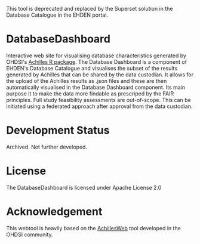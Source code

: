 This tool is deprecated and replaced by the Superset solution in the Database Catalogue in the EHDEN portal.

DatabaseDashboard
===========

Interactive web site for visualising database characteristics generated by OHDSI's [Achilles R package](https://github.com/OHDSI/Achilles).
The Database Dashboard is a component of EHDEN's Database Catalogue and visualises the subset of the results generated by Achilles that can be shared by the data custodian. 
It allows for the upload of the Achilles results as .json files and these are then automatically visualised in the Database Dashboard component.
Its main purpose it to make the data more findable as prescriped by the FAIR principles.
Full study feasibility assessments are out-of-scope. This can be initiated using a federated approach after approval from the data custodian.



Development Status
==================
Archived. Not further developed.



License
=======
The DatabaseDashboard is licensed under Apache License 2.0

Acknowledgement
===============
This webtool is heavily based on the [AchillesWeb](https://github.com/OHDSI/AchillesWeb) tool developed in the OHDSI community.

